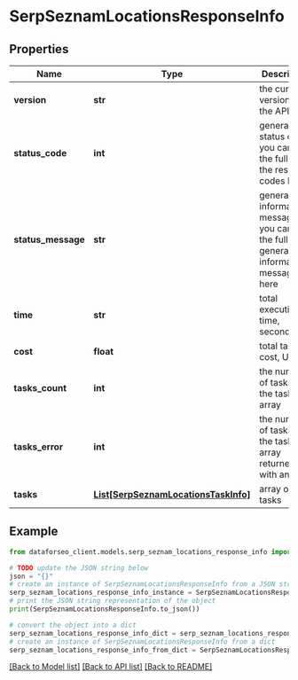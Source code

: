 # SerpSeznamLocationsResponseInfo


## Properties

Name | Type | Description | Notes
------------ | ------------- | ------------- | -------------
**version** | **str** | the current version of the API | [optional] 
**status_code** | **int** | general status code you can find the full list of the response codes here | [optional] 
**status_message** | **str** | general informational message you can find the full list of general informational messages here | [optional] 
**time** | **str** | total execution time, seconds | [optional] 
**cost** | **float** | total tasks cost, USD | [optional] 
**tasks_count** | **int** | the number of tasks in the tasks array | [optional] 
**tasks_error** | **int** | the number of tasks in the tasks array returned with an error | [optional] 
**tasks** | [**List[SerpSeznamLocationsTaskInfo]**](SerpSeznamLocationsTaskInfo.md) | array of tasks | [optional] 

## Example

```python
from dataforseo_client.models.serp_seznam_locations_response_info import SerpSeznamLocationsResponseInfo

# TODO update the JSON string below
json = "{}"
# create an instance of SerpSeznamLocationsResponseInfo from a JSON string
serp_seznam_locations_response_info_instance = SerpSeznamLocationsResponseInfo.from_json(json)
# print the JSON string representation of the object
print(SerpSeznamLocationsResponseInfo.to_json())

# convert the object into a dict
serp_seznam_locations_response_info_dict = serp_seznam_locations_response_info_instance.to_dict()
# create an instance of SerpSeznamLocationsResponseInfo from a dict
serp_seznam_locations_response_info_from_dict = SerpSeznamLocationsResponseInfo.from_dict(serp_seznam_locations_response_info_dict)
```
[[Back to Model list]](../README.md#documentation-for-models) [[Back to API list]](../README.md#documentation-for-api-endpoints) [[Back to README]](../README.md)


